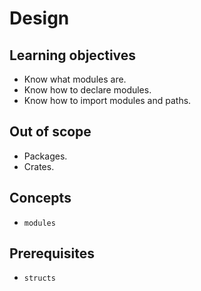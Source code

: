 # Design

## Learning objectives

- Know what modules are.
- Know how to declare modules.
- Know how to import modules and paths.

## Out of scope

- Packages.
- Crates.

## Concepts

- `modules`

## Prerequisites

- `structs`

